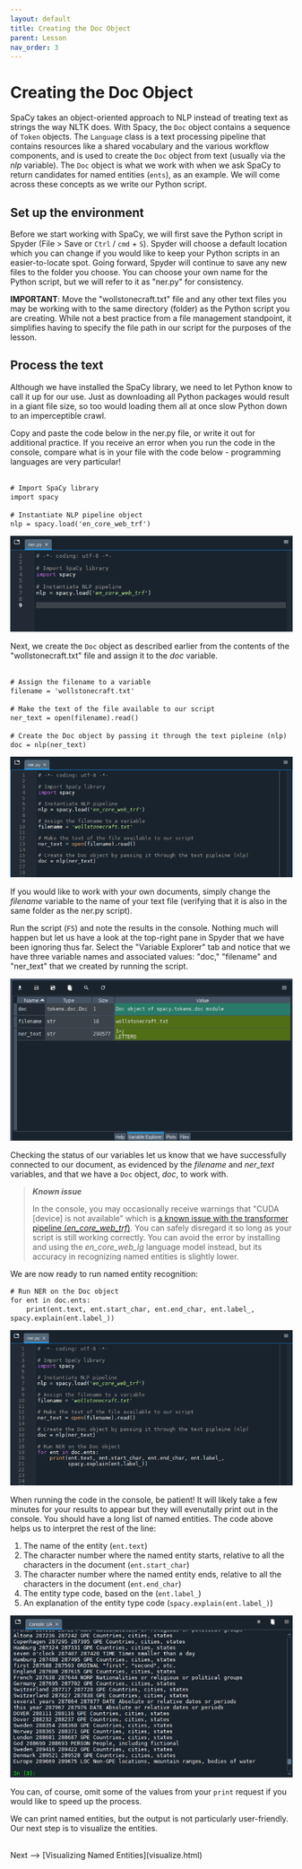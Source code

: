 ```yaml
---
layout: default
title: Creating the Doc Object
parent: Lesson
nav_order: 3
---
```


# Creating the Doc Object

SpaCy takes an object-oriented approach to NLP instead of treating text as strings the way NLTK does. With Spacy, the `Doc` object contains a sequence of `Token` objects. The `Language` class is a text processing pipeline that contains resources like a shared vocabulary and the various workflow components, and is used to create the `Doc` object from text (usually via the *nlp* variable). The `Doc` object is what we work with when we ask SpaCy to return candidates for named entities (`ents`), as an example. We will come across these concepts as we write our Python script. 

## Set up the environment

Before we start working with SpaCy, we will first save the Python script in Spyder (File > Save or `Ctrl` / `cmd` + `S`). Spyder will choose a default location which you can change if you would like to keep your Python scripts in an easier-to-locate spot. Going forward, Spyder will continue to save any new files to the folder you choose. You can choose your own name for the Python script, but we will refer to it as "ner.py" for consistency.

**IMPORTANT**: Move the "wollstonecraft.txt" file and any other text files you may be working with to the same directory (folder) as the Python script you are creating. While not a best practice from a file management standpoint, it simplifies having to specify the file path in our script for the purposes of the lesson.

## Process the text

Although we have installed the SpaCy library, we need to let Python know to call it up for our use. Just as downloading all Python packages would result in a giant file size, so too would loading them all at once slow Python down to an imperceptible crawl.

Copy and paste the code below in the ner.py file, or write it out for additional practice. If you receive an error when you run the code in the console, compare what is in your file with the code below - programming languages are very particular!

```

# Import SpaCy library
import spacy

# Instantiate NLP pipeline object
nlp = spacy.load('en_core_web_trf')

```

![](assets/img/spacy-nlp.png)

Next, we create the `Doc` object as described earlier from the contents of the "wollstonecraft.txt" file and assign it to the *doc* variable.

```

# Assign the filename to a variable
filename = 'wollstonecraft.txt'

# Make the text of the file available to our script
ner_text = open(filename).read()

# Create the Doc object by passing it through the text pipleine (nlp)
doc = nlp(ner_text)

```

![](assets/img/spacy-doc.png)

If you would like to work with your own documents, simply change the *filename* variable to the name of your text file (verifying that it is also in the same folder as the ner.py script).

Run the script (`F5`) and note the results in the console. Nothing much will happen but let us have a look at the top-right pane in Spyder that we have been ignoring thus far. Select the "Variable Explorer" tab and notice that we have three variable names and associated values: "doc," "filename" and "ner_text" that we created by running the script.

![](assets/img/spyder-variables1.png)

Checking the status of our variables let us know that we have successfully connected to our document, as evidenced by the *filename* and *ner_text* variables, and that we have a `Doc` object, *doc*, to work with.

> ***Known issue***
> 
> In the console, you may occasionally receive warnings that "CUDA \[device] is not available" which is [a known issue with the transformer pipeline (*en_core_web_trf*)](https://github.com/explosion/spaCy/discussions/9571). You can safely disregard it so long as your script is still working correctly. You can avoid the error by installing and using the *en_core_web_lg* language model instead, but its accuracy in recognizing named entities is slightly lower.

We are now ready to run named entity recognition:

```
# Run NER on the Doc object
for ent in doc.ents:    
    print(ent.text, ent.start_char, ent.end_char, ent.label_, spacy.explain(ent.label_))
```
![](assets/img/spacy-ents.png)

When running the code in the console, be patient! It will likely take a few minutes for your results to appear but they will evenutally print out in the console. You should have a long list of named entities. The code above helps us to interpret the rest of the line:

1. The name of the entity (`ent.text`)
2. The character number where the named entity starts, relative to all the characters in the document (`ent.start_char`)
3. The character number where the named entity ends, relative to all the characters in the document (`ent.end_char`)
4. The entity type code, based on the  (`ent.label_`)
5. An explanation of the entity type code (`spacy.explain(ent.label_)`)

![](assets/img/ner-results.png)

You can, of course, omit some of the values from your `print` request if you would like to speed up the process.
 

We can print named entities, but the output is not particularly user-friendly. Our next step is to visualize the entities.


<br />
Next --> [Visualizing Named Entities](visualize.html)

